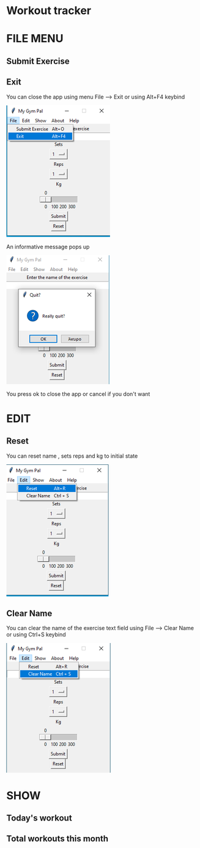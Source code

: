 # Workout tracker

# FILE MENU

## Submit Exercise

## Exit

You can close the app using menu File --> Exit or using Alt+F4 keybind

<p><img src = "doc images/file/close app.png" title="Close app"/> </p>

An informative message pops up

<p><img src ="doc images/file/close app pop up.png" title="close app pop up"/> </p>

You press ok to close the app or cancel if you don't want

# EDIT

## Reset

You can reset name , sets reps and kg to initial state

<p><img src = "doc images/file/reset.png" title="reset"/> </p>

## Clear Name

You can clear the name of the exercise text field using File --> Clear Name or using Ctrl+S keybind

<p><img src = "doc images/file/clear name.png" title="clear name"/> </p>

# SHOW

## Today's workout

## Total workouts this month